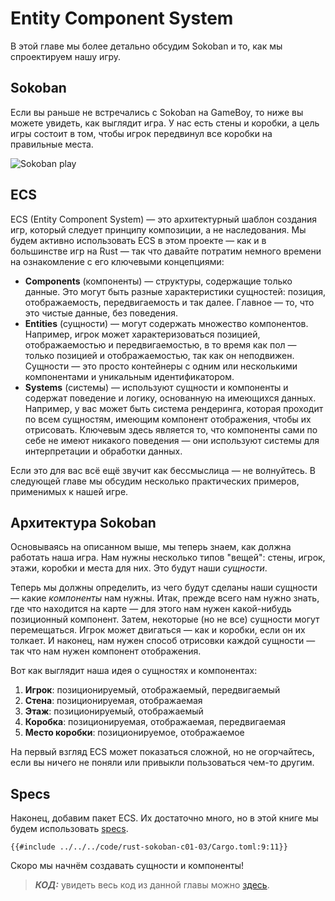 # Entity Component System

В этой главе мы более детально обсудим Sokoban и то, как мы спроектируем нашу игру.

## Sokoban

Если вы раньше не встречались с Sokoban на GameBoy, то ниже вы можете увидеть, как выглядит игра. У нас есть стены и коробки, а цель игры состоит в том, чтобы игрок передвинул все коробки на правильные места.

![Sokoban play](./images/sokoban.gif)

## ECS

ECS (Entity Component System) — это архитектурный шаблон создания игр, который следует принципу композиции, а не наследования. Мы будем активно использовать ECS в этом проекте — как и в большинстве игр на Rust — так что давайте потратим немного времени на ознакомление с его ключевыми концепциями:

- **Components** (компоненты) — структуры, содержащие только данные. Это могут быть разные характеристики сущностей: позиция, отображаемость, передвигаемость и так далее. Главное — то, что это чистые данные, без поведения.
- **Entities** (сущности) — могут содержать множество компонентов. Например, игрок может характеризоваться позицией, отображаемостью и передвигаемостью, в то время как пол — только позицией и отображаемостью, так как он неподвижен. Сущности — это просто контейнеры с одним или несколькими компонентами и уникальным идентификатором.
- **Systems** (системы) — используют сущности и компоненты и содержат поведение и логику, основанную на имеющихся данных. Например, у вас может быть система рендеринга, которая проходит по всем сущностям, имеющим компонент отображения, чтобы их отрисовать. Ключевым здесь является то, что компоненты сами по себе не имеют никакого поведения — они используют системы для интерпретации и обработки данных.

Если это для вас всё ещё звучит как бессмыслица — не волнуйтесь. В следующей главе мы обсудим несколько практических примеров, применимых к нашей игре.

## Архитектура Sokoban

Основываясь на описанном выше, мы теперь знаем, как должна работать наша игра. Нам нужны несколько типов "вещей": стены, игрок, этажи, коробки и места для них. Это будут наши *сущности*.

Теперь мы должны определить, из чего будут сделаны наши сущности — какие *компоненты* нам нужны. Итак, прежде всего нам нужно знать, где что находится на карте — для этого нам нужен какой-нибудь позиционный компонент. Затем, некоторые (но не все) сущности могут перемещаться. Игрок может двигаться — как и коробки, если он их толкает. И наконец, нам нужен способ отрисовки каждой сущности — так что нам нужен компонент отображения.

Вот как выглядит наша идея о сущностях и компонентах:

1. **Игрок**: позиционируемый, отображаемый, передвигаемый
2. **Стена**: позиционируемая, отображаемая
3. **Этаж**: позиционируемый, отображаемый
4. **Коробка**: позиционируемая, отображаемая, передвигаемая
5. **Место коробки**: позиционируемое, отображаемое

На первый взгляд ECS может показаться сложной, но не огорчайтесь, если вы ничего не поняли или привыкли пользоваться чем-то другим.

## Specs

Наконец, добавим пакет ECS. Их достаточно много, но в этой книге мы будем использовать [specs](https://specs.amethyst.rs/docs/tutorials/).

```
{{#include ../../../code/rust-sokoban-c01-03/Cargo.toml:9:11}}
```

Скоро мы начнём создавать сущности и компоненты!

> ***КОД:*** увидеть весь код из данной главы можно [здесь](https://github.com/iolivia/rust-sokoban/tree/master/code/rust-sokoban-c01-03).
